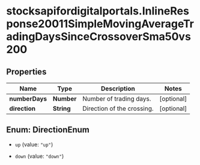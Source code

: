 # stocksapifordigitalportals.InlineResponse20011SimpleMovingAverageTradingDaysSinceCrossoverSma50vs200

## Properties

Name | Type | Description | Notes
------------ | ------------- | ------------- | -------------
**numberDays** | **Number** | Number of trading days. | [optional] 
**direction** | **String** | Direction of the crossing. | [optional] 



## Enum: DirectionEnum


* `up` (value: `"up"`)

* `down` (value: `"down"`)




